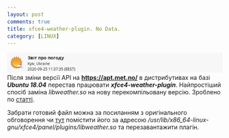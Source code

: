 ```yaml
---
layout: post
comments: true
title: xfce4-weather-plugin. No Data.
category: [LINUX]
---
```

![Jekyll logo](/assets/media/xubuntu-weather-plugin.webp?style=head)  
Після зміни версії API на **https://apt.met.no/** в дистрибутивах на базі ***Ubuntu 18.04*** перестав працювати ***xfce4-weather-plugin***.<!--more--> Найпростіший спосіб заміна *libweather.so* на нову перекомпільовану версію.
Зроблено по [статті](https://askubuntu.com/questions/1274259/xfce4-weather-plugin-for-xubuntu-18-04-stopped-working "askubuntu").

Забрати готовий файл можна за посиланням з оригінального обговорення чи [тут](https://github.com/nyurch/nyurch.github.io/tree/master/assets/files/libweather.so "libweather.so")
помістити його за адресою */usr/lib/x86_64-linux-gnu/xfce4/panel/plugins/libweather.so* та перезавантажити плагін.
